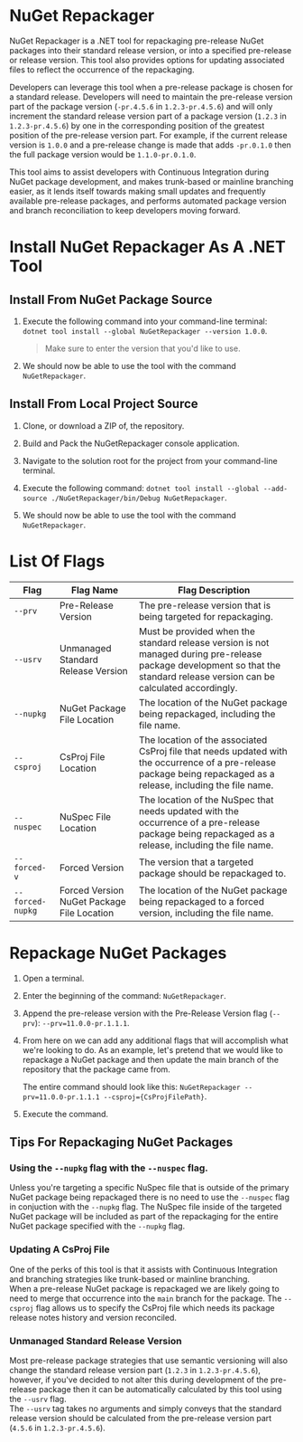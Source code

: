 # NuGet Repackager  

NuGet Repackager is a .NET tool for repackaging pre-release NuGet packages into their standard release version, or into a specified pre-release or release version. This tool also provides options for updating associated files to reflect the occurrence of the repackaging.  

Developers can leverage this tool when a pre-release package is chosen for a standard release. Developers will need to maintain the pre-release version part of the package version (`-pr.4.5.6` in `1.2.3-pr.4.5.6`) and will only increment the standard release version part of a package version (`1.2.3` in `1.2.3-pr.4.5.6`) by one in the corresponding position of the greatest position of the pre-release version part. For example, if the current release version is `1.0.0` and a pre-release change is made that adds `-pr.0.1.0` then the full package version would be `1.1.0-pr.0.1.0`.  

This tool aims to assist developers with Continuous Integration during NuGet package development, and makes trunk-based or mainline branching easier, as it lends itself towards making small updates and frequently available pre-release packages, and performs automated package version and branch reconciliation to keep developers moving forward.  

# Install NuGet Repackager As A .NET Tool  

## Install From NuGet Package Source  

1. Execute the following command into your command-line terminal: `dotnet tool install --global NuGetRepackager --version 1.0.0`.  

    > Make sure to enter the version that you'd like to use.  

2. We should now be able to use the tool with the command `NuGetRepackager`.  

## Install From Local Project Source  

1. Clone, or download a ZIP of, the repository.  

2. Build and Pack the NuGetRepackager console application.  

3. Navigate to the solution root for the project from your command-line terminal.  

4. Execute the following command: `dotnet tool install --global --add-source ./NuGetRepackager/bin/Debug NuGetRepackager`.  

5. We should now be able to use the tool with the command `NuGetRepackager`.  

# List Of Flags  

| Flag | Flag Name | Flag Description |  
| -- | -- | -- |  
| `--prv` | Pre-Release Version | The pre-release version that is being targeted for repackaging. |  
| `--usrv` | Unmanaged Standard Release Version | Must be provided when the standard release version is not managed during pre-release package development so that the standard release version can be calculated accordingly. |  
| `--nupkg` | NuGet Package File Location | The location of the NuGet package being repackaged, including the file name. |  
| `--csproj` | CsProj File Location | The location of the associated CsProj file that needs updated with the occurrence of a pre-release package being repackaged as a release, including the file name. |  
| `--nuspec` | NuSpec File Location | The location of the NuSpec that needs updated with the occurrence of a pre-release package being repackaged as a release, including the file name. |  
| `--forced-v` | Forced Version | The version that a targeted package should be repackaged to. |  
| `--forced-nupkg` | Forced Version NuGet Package File Location | The location of the NuGet package being repackaged to a forced version, including the file name. |  

# Repackage NuGet Packages  

1. Open a terminal.  

2. Enter the beginning of the command: `NuGetRepackager`.  

3. Append the pre-release version with the Pre-Release Version flag (`--prv`): `--prv=11.0.0-pr.1.1.1`.  

4. From here on we can add any additional flags that will accomplish what we're looking to do. As an example, let's pretend that we would like to repackage a NuGet package and then update the main branch of the repository that the package came from.  

    The entire command should look like this: `NuGetRepackager --prv=11.0.0-pr.1.1.1 --csproj={CsProjFilePath}`.  

5. Execute the command.  

## Tips For Repackaging NuGet Packages  

### Using the `--nupkg` flag with the `--nuspec` flag.  

Unless you're targeting a specific NuSpec file that is outside of the primary NuGet package being repackaged there is no need to use the `--nuspec` flag in conjuction with the `--nupkg` flag. 
The NuSpec file inside of the targeted NuGet package will be included as part of the repackaging for the entire NuGet package specified with the `--nupkg` flag.  

### Updating A CsProj File  

One of the perks of this tool is that it assists with Continuous Integration and branching strategies like trunk-based or mainline branching.  
When a pre-release NuGet package is repackaged we are likely going to need to merge that occurrence into the `main` branch for the package. 
The `--csproj` flag allows us to specify the CsProj file which needs its package release notes history and version reconciled.  

### Unmanaged Standard Release Version  

Most pre-release package strategies that use semantic versioning will also change the standard release version part (`1.2.3` in `1.2.3-pr.4.5.6`), however, if you've decided to not alter this during development of the pre-release package then it can be automatically calculated by this tool using the `--usrv` flag.  
The `--usrv` tag takes no arguments and simply conveys that the standard release version should be calculated from the pre-release version part (`4.5.6` in `1.2.3-pr.4.5.6`).  
